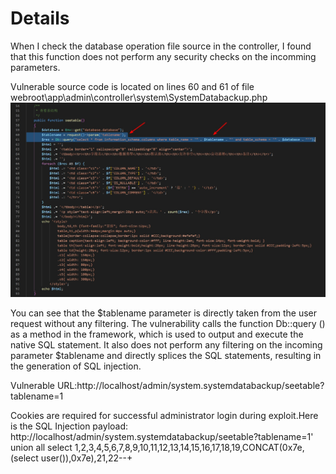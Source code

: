 # Details
When I check the database operation file source in the controller, I found that this function does not perform any security checks on the incomming parameters.

Vulnerable source code is located on lines 60 and 61 of file webroot\app\admin\controller\system\SystemDatabackup.php
![code.jpg](/src/crmeb/code.jpg)

You can see that the $tablename parameter is directly taken from the user request without any filtering. The vulnerability calls the function Db::query () as a method in the framework, which is used to output and execute the native SQL statement. It also does not perform any filtering on the incoming parameter $tablename and directly splices the SQL statements, resulting in the generation of SQL injection.

Vulnerable URL:http://localhost/admin/system.systemdatabackup/seetable?tablename=1

Cookies are required for successful administrator login during exploit.Here is the SQL Injection payload:
http://localhost/admin/system.systemdatabackup/seetable?tablename=1' union all select 1,2,3,4,5,6,7,8,9,10,11,12,13,14,15,16,17,18,19,CONCAT(0x7e,(select user()),0x7e),21,22--+
